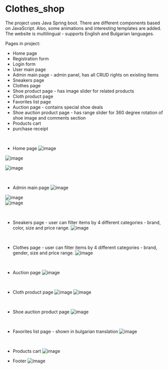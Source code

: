 # Clothes_shop
The project uses Java Spring boot. There are different components based on JavaScript. Also, some animations and interesting templates are added. The website is multilingual - supports English and Bulgarian languages.

Pages in project: 
- Home page
- Registration form
- Login form
- User main page
- Admin main page - admin panel, has all CRUD rights on existing items
- Sneakers page
- Clothes page
- Shoe product page - has image slider for related products
- Cloth product page
- Favorites list page
- Auction page - contains special shoe deals
- Shoe auction product page - has range slider for 360 degree rotation of shoe image and comments section
- Products cart
- purchase receipt

<br>

- Home page 
![image](https://github.com/Martin142214/Clothes_shop/assets/66480934/8732aa95-e6e3-455b-baef-d754249020a5)

![image](https://github.com/Martin142214/Clothes_shop/assets/66480934/9f6524ff-11c3-45cd-b392-ff04dfaae94b)

![image](https://github.com/Martin142214/Clothes_shop/assets/66480934/4146c82d-4eda-40dd-98eb-77791638c857)

<br>

- Admin main page
![image](https://github.com/Martin142214/Clothes_shop/assets/66480934/5fee7962-2792-4b24-9274-1945a3585cab)

![image](https://github.com/Martin142214/Clothes_shop/assets/66480934/d2387a53-3d14-49b7-a84a-34718fdc7fcb)
<br>
![image](https://github.com/Martin142214/Clothes_shop/assets/66480934/c8b0c5b4-14fd-4095-94d0-0c03a2915805)

<br>

- Sneakers page - user can filter items by 4 different categories - brand, color, size and price range.
![image](https://github.com/Martin142214/Clothes_shop/assets/66480934/a5233f79-ec8e-4499-a159-abcbd2d4dd88)

<br>

- Clothes page - user can filter items by 4 different categories - brand, gender, size and price range.
![image](https://github.com/Martin142214/Clothes_shop/assets/66480934/62a7a53e-6775-4fda-8791-4682a886a380)

<br>

- Auction page
![image](https://github.com/Martin142214/Clothes_shop/assets/66480934/a91eaf32-8462-4046-a3af-53c390263ac3)

<br>

- Cloth product page
![image](https://github.com/Martin142214/Clothes_shop/assets/66480934/e248c7e1-261a-48af-987e-5d9655034bf6)
![image](https://github.com/Martin142214/Clothes_shop/assets/66480934/44f3650e-2456-4be4-852f-56bf98ebe31f)

<br>

- Shoe auction product page
![image](https://github.com/Martin142214/Clothes_shop/assets/66480934/0dbf4bfc-81bc-4c2e-8263-17d342df373a)

<br>

- Favorites list page - shown in bulgarian translation
![image](https://github.com/Martin142214/Clothes_shop/assets/66480934/3fa7d6fa-407b-4d31-b74e-f373eecdbee0)

<br>

- Products cart
![image](https://github.com/Martin142214/Clothes_shop/assets/66480934/8995e33e-d809-433a-9b2a-26de1c8c9a0b)

- Footer
![image](https://github.com/Martin142214/Clothes_shop/assets/66480934/898353bc-ddbc-4bf4-821e-6113017ec15f)


